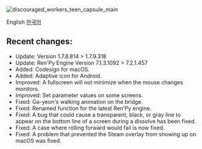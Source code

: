 ![discouraged_workers_teen_capsule_main](https://yggdrasil-studio.github.io/Discouraged-Workers/news/002/news_banner_teen.webp)

English [한국어](https://github.com/YGGDRASIL-STUDIO/Discouraged-Workers/tree/gh-pages/news/002/teen_update.ko_KR.md)

##  Recent changes:
* Update: Version 1.7.8.814 > 1.7.9.318
* Update: Ren'Py Engine Version 7.1.3.1092 > 7.2.1.457
* Added: Codesign for macOS.
* Added: Adaptive icon for Android.
* Improved: A fullscreen will not minimize when the mouse changes monitors.
* Improved: Set parameter values on some screens.
* Fixed: Ga-yeon's walking animation on the bridge.
* Fixed: Renamed function for the latest Ren'Py engine.
* Fixed: A bug that could cause a transparent, black, or gray line to appear on the bottom line of a screen during a dissolve has been fixed.
* Fixed: A case where rolling forward would fail is now fixed.
* Fixed: A problem that prevented the Steam overlay from showing up on macOS was fixed.
